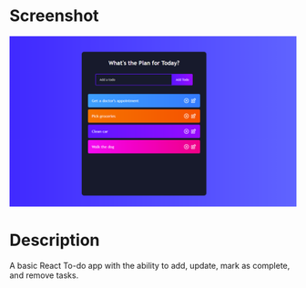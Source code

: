 # Screenshot 
![Screenshot](./public/screenshot.png)

# Description

A basic React To-do app with the ability to add, update, mark as complete, and remove tasks.